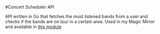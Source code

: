 #Concert Scheduler API

API written in Go that fetches the most listened bands from a user and checks if the bands are on tour in a certain area. Used in my Magic Mirror and available in [this module](https://github.com/muilpp/MM-concert-calendar)
